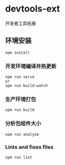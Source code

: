 # devtools-ext

开发者工具拓展

## 环境安装

```
npm install
```

### 开发环境编译并热更新

```
npm run serve
or
npm run build-watch
```

### 生产环境打包

```
npm run build
```

### 分析包组件大小

```
npm run analyze
```

### Lints and fixes files

```
npm run lint
```